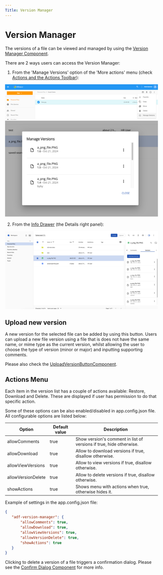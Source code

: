 ```yaml
---
Title: Version Manager
---
```


# Version Manager

The versions of a file can be viewed and managed by using the [Version Manager Component](https://www.alfresco.com/abn/adf/content-services/version-manager.component/).

There are 2 ways users can access the Version Manager:

1) From the 'Manage Versions' option of the 'More actions' menu (check [Actions and the Actions Toolbar](/features/document-list-layout#actions-and-the-actions-toolbar)):

![Version Manager Menu](../images/version-manager-action.png)
![Version Manager Dialog](../images/version-manager-dialog.png)

2) From the [Info Drawer](/features/info-drawer) (the Details right panel):

![Version Manager Inline](../images/version-manager-tab.png)

## Upload new version

A new version for the selected file can be added by using this button. Users can upload a new file version using a file that is does not have the same name, or mime type as the current version, whilst allowing the user to choose the type of version (minor or major) and inputting supporting comments.

Please also check the [UploadVersionButtonComponent](https://www.alfresco.com/abn/adf/content-services/upload-version-button.component/).

## Actions Menu

Each item in the version list has a couple of actions available: Restore, Download and Delete. These are displayed if user has permission to do that specific action.

Some of these options can be also enabled/disabled in app.config.json file. All configurable options are listed below:

| Option             | Default value | Description                                                         |
|--------------------|---------------|---------------------------------------------------------------------|
| allowComments      | true          | Show version's comment in list of versions if true, hide otherwise. |
| allowDownload      | true          | Allow to download versions if true, disallow otherwise.             |
| allowViewVersions  | true          | Allow to view versions if true, disallow otherwise.                 |
| allowVersionDelete | true          | Allow to delete versions if true, disallow otherwise.               |
| showActions        | true          | Shows menu with actions when true, otherwise hides it.              |


Example of settings in the app.config.json file:

```json
{
   "adf-version-manager": {
       "allowComments": true,
       "allowDownload": true,
       "allowViewVersions": true,
       "allowVersionDelete": true,
       "showActions": true
   }
}
```

Clicking to delete a version of a file triggers a confirmation dialog. Please see the [Confirm Dialog Component](https://github.com/Alfresco/alfresco-ng2-components/blob/develop/lib/content-services/dialogs/confirm.dialog.ts) for more info.
